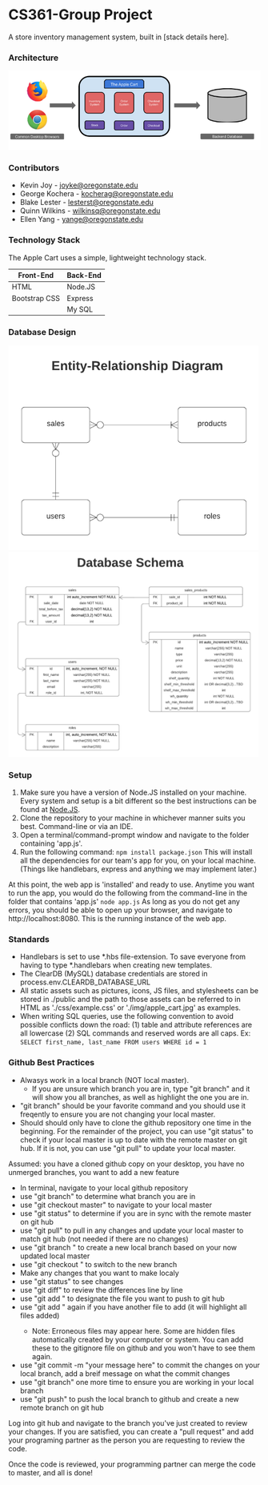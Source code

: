 # CS361-Group Project

A store inventory management system, built in [stack details here].

### Architecture
![Monolith](./documentation/apple_cart_monolith.png)

### Contributors
* Kevin Joy - joyke@oregonstate.edu
* George Kochera - kocherag@oregonstate.edu
* Blake Lester - lesterst@oregonstate.edu
* Quinn Wilkins - wilkinsq@oregonstate.edu
* Ellen Yang - yange@oregonstate.edu

### Technology Stack

The Apple Cart uses a simple, lightweight technology stack.

Front-End      | Back-End
---------------|---------
HTML           |  Node.JS
Bootstrap CSS  |  Express
&nbsp;         |  My SQL

### Database Design
<img src="./documentation/CS361_ERD.png" alt="ERD" width="500">
<img src="./documentation/CS361_Schema.png" alt="Schema" width="500">

### Setup

1. Make sure you have a version of Node.JS installed on your machine. Every system and setup is a bit different so the best instructions can be found at [Node.JS](https://nodejs.org/en/).
2. Clone the repository to your machine in whichever manner suits you best. Command-line or via an IDE.
3. Open a terminal/command-prompt window and navigate to the folder containing 'app.js'.
4. Run the following command:
`npm install package.json`
This will install all the dependencies for our team's app for you, on your local machine. (Things like handlebars, express and anything we may implement later.)

At this point, the web app is 'installed' and ready to use. Anytime you want to run the app, you would do the following from the command-line in the folder that contains 'app.js'
`node app.js`
As long as you do not get any errors, you should be able to open up your browser, and navigate to http://localhost:8080. This is the running instance of the web app. 


### Standards

- Handlebars is set to use *.hbs file-extension. To save everyone from having to type *.handlebars when creating new templates.
- The ClearDB (MySQL) database credentials are stored in process.env.CLEARDB_DATABASE_URL
- All static assets such as pictures, icons, JS files, and stylesheets can be stored in ./public and the path to those assets can be referred to in HTML as './css/example.css' or './img/apple_cart.jpg' as examples.
- When writing SQL queries, use the following convention to avoid possible conflicts down the road: (1) table and attribute references are all lowercase (2) SQL commands and reserved words are all caps. Ex: `SELECT first_name, last_name FROM users WHERE id = 1`

### Github Best Practices

- Alwasys work in a local branch (NOT local master). 
  - If you are unsure which branch you are in, type "git branch" and it will show you all branches, as well as highlight the one you are in.
- "git branch" should be your favorite command and you should use it freqently to ensure you are not changing your local master.
- Should should only have to clone the github repository one time in the beginning. For the remainder of the project, you can use "git status" to check if your local master is up to date with the remote master on git hub. If it is not, you can use "git pull" to update your local master.


Assumed: you have a cloned github copy on your desktop, you have no unmerged branches, you want to add a new feature

- In terminal, navigate to your local github repository
- use "git branch" to determine what branch you are in
- use "git checkout master" to navigate to your local master
- use "git status" to determine if you are in sync with the remote master on git hub
- use "git pull" to pull in any changes and update your local master to match git hub (not needed if there are no changes)
- use "git branch <name>" to create a new local branch based on your now updated local master
- use "git checkout <name>" to switch to the new branch
- Make any changes that you want to make localy
- use "git status" to see changes
- use "git diff" to review the differences line by line
- use "git add <filename>" to designate the file you want to push to git hub
- use "git add <filename>" again if you have another file to add (it will highlight all files added)
    - Note: Erroneous files may appear here. Some are hidden files automatically created by your computer or system. You can add these to the gitignore file on     github and you won't have to see them again.
- use "git commit -m "your message here" to commit the changes on your local branch, add a breif message on what the commit changes
- use "git branch" one more time to ensure you are working in your local branch
- use "git push" to push the local branch to github and create a new remote branch on git hub

Log into git hub and navigate to the branch you've just created to review your changes. If you are satisfied, you can create a "pull request" and add your programing partner as the person you are requesting to review the code.

Once the code is reviewed, your programming partner can merge the code to master, and all is done!

